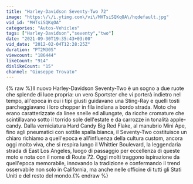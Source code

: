 ```yaml
---
title: "Harley-Davidson Seventy-Two 72"
image: "https:\/\/i.ytimg.com\/vi\/MHTsiSQKqOA\/hqdefault.jpg"
vid_id: "MHTsiSQKqOA"
categories: "Autos-Vehicles"
tags: ["Harley-Davidson","seventy","two"]
date: "2021-09-30T19:35:43+03:00"
vid_date: "2012-02-04T12:28:25Z"
duration: "PT2M30S"
viewcount: "186444"
likeCount: "914"
dislikeCount: "15"
channel: "Giuseppe Trovato"
---
```

{% raw %}Il nuovo Harley-Davidson Seventy-Two è un sogno a due ruote che splende di luce propria: un vero Sportster che vi porterà indietro nel tempo, all'epoca in cui i tipi giusti guidavano una Sting-Ray  e quelli tosti parcheggiavano i loro chopper in fila indiana a bordo strada. Moto che erano caratterizzate da linee snelle ed allungate, da ricche cromature che scintillavano sotto il torrido sole dell'estate e da carrozze in tonalità apple-candy. Dalla verniciatura Hard Candy Big Red Flake, al manubrio Mini Ape, fino agli pneumatici con sottile spalla bianca, il Seventy-Two costituisce un chiaro richiamo a quell'epoca e all'influenza della cultura custom, ancora oggi molto viva, che si respira lungo il Whittier Boulevard, la leggendaria strada di East Los Angeles, luogo di passaggio per eccellenza di queste moto e nota con il nome di Route 72. Oggi molti traggono ispirazione da quell'epoca memorabile, innovando la tradizione e confermando il trend osservabile non solo in California, ma anche nelle officine di tutti gli Stati Uniti e del resto del mondo.{% endraw %}
